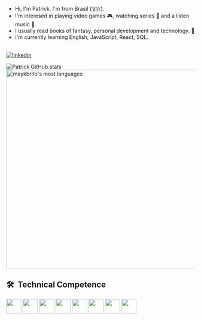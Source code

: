 
 - Hi, I'm Patrick. I'm from Brasil (🇧🇷).
- I'm interesed in playing video games 🎮, watching series 🎦 and a listen music 🎵.
- I usually read books of fantasy, personal development and technology. 📖
- I'm currently learning English, JavaScript, React, SQL.
<br><br>


[![linkedin](https://img.shields.io/badge/LinkedIn-0077B5?style=for-the-badge&logo=linkedin&logoColor=white)](https://www.linkedin.com/in/patrick-strassburger/)

![Patrick GitHub stats](https://github-readme-stats.vercel.app/api?username=PatriickDe-v&show_icons=true&theme=radical)
<img width="530em" src="https://github-readme-stats.vercel.app/api/top-langs/?username=PatriickDe-v&layout=compact&theme=vision-friendly-dark" alt="maykbrito's most languages"/>

## 🛠 &nbsp;Technical Competence
<div>
 
<img widht="40" height="40" src="https://cdn.jsdelivr.net/gh/devicons/devicon/icons/javascript/javascript-original.svg" />
<img widht="30" height="40" src="https://cdn.jsdelivr.net/gh/devicons/devicon@latest/icons/react/react-original-wordmark.svg" /> 
<img widht="30" height="40" src="https://cdn.jsdelivr.net/gh/devicons/devicon@latest/icons/nodejs/nodejs-plain-wordmark.svg" />
<img widht="30" height="40" src="https://cdn.jsdelivr.net/gh/devicons/devicon@latest/icons/mysql/mysql-original-wordmark.svg" />  
<img widht="30" height="40" src="https://cdn.jsdelivr.net/gh/devicons/devicon@latest/icons/postgresql/postgresql-original-wordmark.svg" />
<img widht="30" height="40" src="https://cdn.jsdelivr.net/gh/devicons/devicon/icons/git/git-original.svg"> 
<img widht="30" height="40" src="https://cdn.jsdelivr.net/gh/devicons/devicon@latest/icons/microsoftsqlserver/microsoftsqlserver-original-wordmark.svg" />
<img widht="30" height="40" src="https://cdn.jsdelivr.net/gh/devicons/devicon@latest/icons/python/python-original-wordmark.svg" /> 
          
          
</div>
